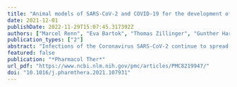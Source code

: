 ```yaml
---
title: "Animal models of SARS-CoV-2 and COVID-19 for the development of prophylactic and therapeutic interventions"
date: 2021-12-01
publishDate: 2022-11-29T15:07:45.317392Z
authors: ["Marcel Renn", "Eva Bartok", "Thomas Zillinger", "Gunther Hartmann", "Rayk Behrendt"]
publication_types: ["2"]
abstract: "Infections of the Coronavirus SARS-CoV-2 continue to spread around the globe, causing Coronavirus Disease (COVID)-19. Infected people are at risk of developing acute interstitial pneumonia, which can result in lethal complications, particularly in patients with pre-existing co-morbidities. Novel prophylactic and therapeutic interventions are urgently needed to limit the infection-associated health risk for the population and to contain the pandemic. Animal models are indispensable to assessing the efficacy and safety of potential new antivirals, vaccines, and other innovative therapies, such as nucleic acid agonists of innate immune sensing receptors. In this review, we provide an overview of the commonly used animal models to study SARS-CoV-2 and COVID-19, including a summary of their susceptibility to infection, the spectrum of symptoms elicited, and the potential for drug development in each model. We hope that this review will help researchers to decide on the right model organism to quickly address their specific scientific questions."
featured: false
publication: "*Pharmacol Ther*"
url_pdf: "https://www.ncbi.nlm.nih.gov/pmc/articles/PMC8219947/"
doi: "10.1016/j.pharmthera.2021.107931"
---
```


